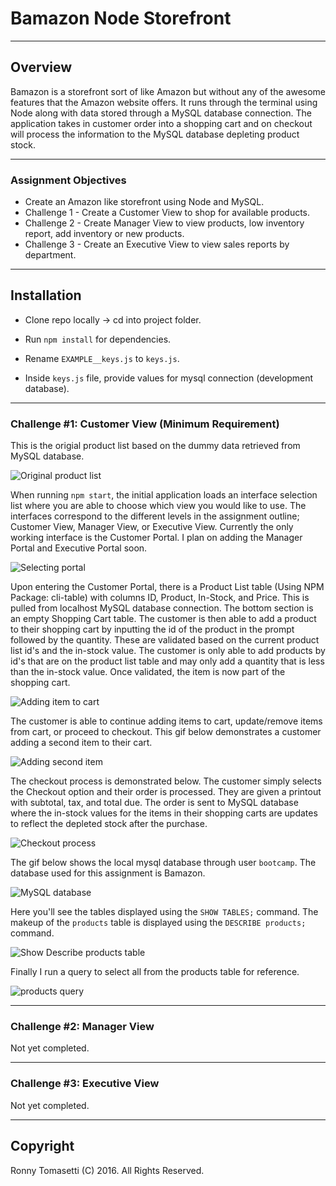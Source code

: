 # Bamazon Node Storefront
----------

## Overview

Bamazon is a storefront sort of like Amazon but without any of the awesome features that the Amazon website offers. It runs through the terminal using Node along with data stored through a MySQL database connection. The application takes in customer order into a shopping cart and on checkout will process the information to the MySQL database depleting product stock.

----------

### Assignment Objectives
* Create an Amazon like storefront using Node and MySQL.
* Challenge 1 - Create a Customer View to shop for available products.
* Challenge 2 - Create Manager View to view products, low inventory report, add inventory or new products.
* Challenge 3 - Create an Executive View to view sales reports by department.

----------

## Installation

- Clone repo locally -> cd into project folder.

- Run `npm install` for dependencies.

- Rename `EXAMPLE__keys.js` to `keys.js`.

- Inside `keys.js` file, provide values for mysql connection (development database).

----------

### Challenge #1: Customer View (Minimum Requirement)

This is the origial product list based on the dummy data retrieved from MySQL database.

![Original product list](https://dl.dropboxusercontent.com/u/2317062/BamazonREADME/0_original_product_list.png)

When running `npm start`, the initial application loads an interface selection list where you are able to choose which view you would like to use. The interfaces correspond to the different levels in the assignment outline; Customer View, Manager View, or Executive View. Currently the only working interface is the Customer Portal. I plan on adding the Manager Portal and Executive Portal soon.

![Selecting portal](https://dl.dropboxusercontent.com/u/2317062/BamazonREADME/1_selecting_portal.gif)

Upon entering the Customer Portal, there is a Product List table (Using NPM Package: cli-table) with columns ID, Product, In-Stock, and Price. This is pulled from localhost MySQL database connection. The bottom section is an empty Shopping Cart table. The customer is then able to add a product to their shopping cart by inputting the id of the product in the prompt followed by the quantity. These are validated based on the current product list id's and the in-stock value. The customer is only able to add products by id's that are on the product list table and may only add a quantity that is less than the in-stock value. Once validated, the item is now part of the shopping cart.

![Adding item to cart](https://dl.dropboxusercontent.com/u/2317062/BamazonREADME/2_adding_item.gif)

The customer is able to continue adding items to cart, update/remove items from cart, or proceed to checkout. This gif below demonstrates a customer adding a second item to their cart.

![Adding second item](https://dl.dropboxusercontent.com/u/2317062/BamazonREADME/3_adding_second_item.gif)

The checkout process is demonstrated below. The customer simply selects the Checkout option and their order is processed. They are given a printout with subtotal, tax, and total due. The order is sent to MySQL database where the in-stock values for the items in their shopping carts are updates to reflect the depleted stock after the purchase.

![Checkout process](https://dl.dropboxusercontent.com/u/2317062/BamazonREADME/4_checking_out_process.gif)

The gif below shows the local mysql database through user `bootcamp`. The database used for this assignment is Bamazon.

![MySQL database](https://dl.dropboxusercontent.com/u/2317062/BamazonREADME/5_mysql_database.gif)

Here you'll see the tables displayed using the `SHOW TABLES;` command. The makeup of the `products` table is displayed using the `DESCRIBE products;` command.

![Show Describe products table](https://dl.dropboxusercontent.com/u/2317062/BamazonREADME/6_show_describe_products.gif)

Finally I run a query to select all from the products table for reference.

![products query](https://dl.dropboxusercontent.com/u/2317062/BamazonREADME/7_select_all_products.gif)

----------

### Challenge #2: Manager View

Not yet completed.

----------

### Challenge #3: Executive View

Not yet completed.

----------

## Copyright
Ronny Tomasetti (C) 2016. All Rights Reserved.
